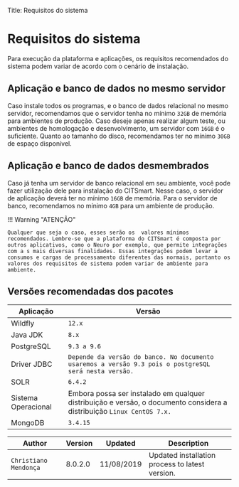Title: Requisitos do sistema

# Requisitos do sistema

Para execução da plataforma e aplicações, os requisitos recomendados do sistema podem variar de acordo com o cenário de instalação.

## Aplicação e banco de dados no mesmo servidor

Caso instale todos os programas, e o banco de dados relacional no mesmo servidor, recomendamos que o servidor tenha no mínimo `32GB` de memória para ambientes de produção. Caso deseje apenas realizar algum teste, ou ambientes de homologação e desenvolvimento, um servidor com `16GB` é o suficiente. Quanto ao tamanho do disco, recomendamos ter no mínimo `30GB` de espaço disponível.

## Aplicação e banco de dados desmembrados

Caso já tenha um servidor de banco relacional em seu ambiente, você pode fazer utilização dele para instalação do CITSmart. Nesse caso, o servidor de aplicação deverá ter no mínimo `16GB` de memória. Para o servidor de banco, recomendamos no mínimo `4GB` para um ambiente de produção.

!!! Warning "ATENÇÃO"

    Qualquer que seja o caso, esses serão os  valores mínimos recomendados. Lembre-se que a plataforma do CITSmart é composta por outros aplicativos, como o Neuro por exemplo, que permite integrações com a s mais diversas finalidades. Essas integrações podem levar a consumos e cargas de processamento diferentes das normais, portanto os valores dos requisitos de sistema podem variar de ambiente para ambiente.   

## Versões recomendadas dos pacotes

|Aplicação         | Versão   |
-------------- | ------ |
|Wildfly | `12.x` |
|Java JDK | `8.x` |
|PostgreSQL | `9.3 a 9.6` |
|Driver JDBC |`Depende da versão do banco. No documento usaremos a versão 9.3 pois o postgreSQL será nesta versão.` |
|SOLR | `6.4.2` |
|Sistema Operacional| Embora possa ser instalado em qualquer distribuição e versão, o documento considera a distribuição `Linux CentOS 7.x.`   |
MongoDB   | `3.4.15`|


Author         | Version   | Updated             | Description
-------------- | ------ | ------------------- | -----------
`Christiano Mendonça` | 8.0.2.0 | 11/08/2019| Updated installation process to latest version.

